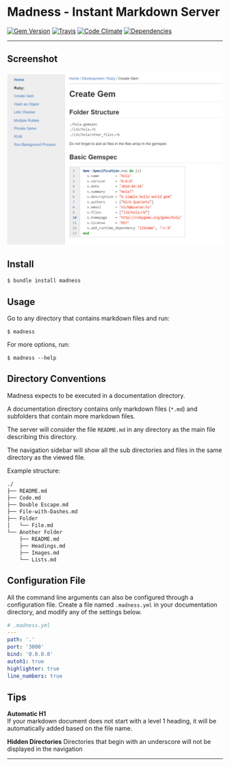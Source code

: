 Madness - Instant Markdown Server
==================================================

[![Gem Version](https://img.shields.io/gem/v/madness.svg?style=flat-square)](https://rubygems.org/gems/madness)
[![Travis](https://img.shields.io/travis/DannyBen/madness.svg?style=flat-square)](https://travis-ci.org/DannyBen/madness)
[![Code Climate](https://img.shields.io/codeclimate/github/DannyBen/madness.svg?style=flat-square)](https://codeclimate.com/github/DannyBen/madness)
[![Dependencies](https://img.shields.io/gemnasium/DannyBen/madness.svg?style=flat-square)](https://gemnasium.com/DannyBen/madness)

---

Screenshot
--------------------------------------------------

![Screenshot]


Install
--------------------------------------------------

    $ bundle install madness


Usage
--------------------------------------------------

Go to any directory that contains markdown files and run:

    $ madness

For more options, run:

    $ madness --help


Directory Conventions
--------------------------------------------------

Madness expects to be executed in a documentation directory.

A documentation directory contains only markdown files (`*.md`) and 
subfolders that contain more markdown files.

The server will consider the file `README.md` in any directory as the 
main file describing this directory.

The navigation sidebar will show all the sub directories and files in 
the same directory as the viewed file.

Example structure:

```
./
├── README.md
├── Code.md
├── Double Escape.md
├── File-with-Dashes.md
├── Folder
│   └── File.md
└── Another Folder
    ├── README.md
    ├── Headings.md
    ├── Images.md
    └── Lists.md
```

Configuration File
--------------------------------------------------

All the command line arguments can also be configured through a 
configuration file. Create a file named `.madness.yml` in your 
documentation directory, and modify any of the settings below.

```yaml
# .madness.yml
---
path: '.'
port: '3000'
bind: '0.0.0.0'
autoh1: true
highlighter: true
line_numbers: true
```


Tips
--------------------------------------------------

**Automatic H1**  
If your markdown document does not start with a level 1 heading, it
will be automatically added based on the file name.

**Hidden Directories**
Directories that begin with an underscore will not be displayed in the
navigation


---

[Screenshot]: https://raw.githubusercontent.com/DannyBen/madness/master/screenshot.png

